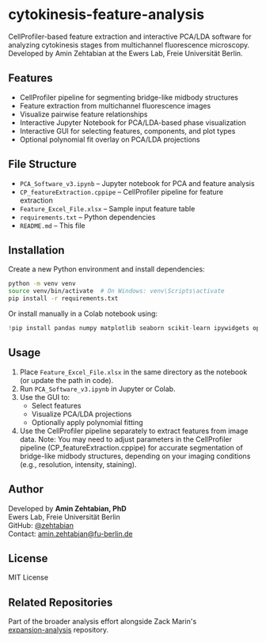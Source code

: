 # cytokinesis-feature-analysis

CellProfiler-based feature extraction and interactive PCA/LDA software for analyzing cytokinesis stages from multichannel fluorescence microscopy. Developed by Amin Zehtabian at the Ewers Lab, Freie Universität Berlin.

## Features

- CellProfiler pipeline for segmenting bridge-like midbody structures
- Feature extraction from multichannel fluorescence images
- Visualize pairwise feature relationships
- Interactive Jupyter Notebook for PCA/LDA-based phase visualization
- Interactive GUI for selecting features, components, and plot types
- Optional polynomial fit overlay on PCA/LDA projections

## File Structure

- `PCA_Software_v3.ipynb` – Jupyter notebook for PCA and feature analysis
- `CP_featureExtraction.cppipe` – CellProfiler pipeline for feature extraction
- `Feature_Excel_File.xlsx` – Sample input feature table
- `requirements.txt` – Python dependencies
- `README.md` – This file

## Installation

Create a new Python environment and install dependencies:

```bash
python -m venv venv
source venv/bin/activate  # On Windows: venv\Scripts\activate
pip install -r requirements.txt
```

Or install manually in a Colab notebook using:

```python
!pip install pandas numpy matplotlib seaborn scikit-learn ipywidgets openpyxl
```

## Usage

1. Place `Feature_Excel_File.xlsx` in the same directory as the notebook (or update the path in code).
2. Run `PCA_Software_v3.ipynb` in Jupyter or Colab.
3. Use the GUI to:
   - Select features
   - Visualize PCA/LDA projections
   - Optionally apply polynomial fitting
4. Use the CellProfiler pipeline separately to extract features from image data.
Note: You may need to adjust parameters in the CellProfiler pipeline (CP_featureExtraction.cppipe) for accurate segmentation of bridge-like midbody structures, depending on your imaging conditions (e.g., resolution, intensity, staining).

## Author

Developed by **Amin Zehtabian, PhD**  
Ewers Lab, Freie Universität Berlin  
GitHub: [@zehtabian](https://github.com/zehtabian)  
Contact: amin.zehtabian@fu-berlin.de

## License

MIT License

## Related Repositories

Part of the broader analysis effort alongside Zack Marin's  
[expansion-analysis](https://github.com/zacsimile/expansion-analysis) repository.
